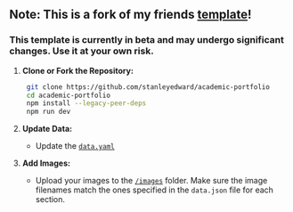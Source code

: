 ## **Note:  This is a fork of my friends [template](https://github.com/vaishnav-mk/academic-portfolio)!**
### This template is currently in beta and may undergo significant changes. Use it at your own risk.
1. **Clone or Fork the Repository:**

   ```bash
    git clone https://github.com/stanleyedward/academic-portfolio
    cd academic-portfolio
    npm install --legacy-peer-deps
    npm run dev
   ```
2. **Update Data:**

   - Update the [`data.yaml`](https://github.com/stanleyedward/academic-portfolio/blob/master/src/data/data.yaml) 

3. **Add Images:**

   - Upload your images to the [`/images`](https://github.com/stanleyedward/academic-portfolio/tree/master/static/images) folder. Make sure the image filenames match the ones specified in the `data.json` file for each section.

